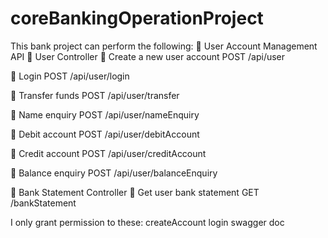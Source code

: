 # coreBankingOperationProject
This bank project can perform the following:
🏦 User Account Management API
👤 User Controller
🔸 Create a new user account
POST /api/user

🔸 Login
POST /api/user/login

🔸 Transfer funds
POST /api/user/transfer

🔸 Name enquiry
POST /api/user/nameEnquiry

🔸 Debit account
POST /api/user/debitAccount

🔸 Credit account
POST /api/user/creditAccount

🔸 Balance enquiry
POST /api/user/balanceEnquiry

📄 Bank Statement Controller
🔸 Get user bank statement
GET /bankStatement

I only grant permission to these:
createAccount
login
swagger doc
